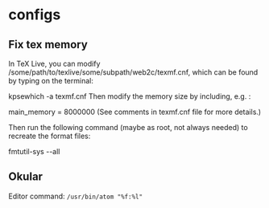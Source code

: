 # configs

## Fix tex memory
In TeX Live, you can modify /some/path/to/texlive/some/subpath/web2c/texmf.cnf, which can be found by typing on the terminal:

kpsewhich -a texmf.cnf 
Then modify the memory size by including, e.g. :

main_memory = 8000000 
(See comments in texmf.cnf file for more details.)

Then run the following command (maybe as root, not always needed) to recreate the format files:

fmtutil-sys --all

## Okular
Editor command: `/usr/bin/atom "%f:%l"`
